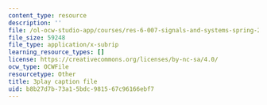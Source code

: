 ```yaml
---
content_type: resource
description: ''
file: /ol-ocw-studio-app/courses/res-6-007-signals-and-systems-spring-2011/b8b27d7b73a15bdc981567c96166ebf7_0Gat_aSzi5Y.vtt
file_size: 59248
file_type: application/x-subrip
learning_resource_types: []
license: https://creativecommons.org/licenses/by-nc-sa/4.0/
ocw_type: OCWFile
resourcetype: Other
title: 3play caption file
uid: b8b27d7b-73a1-5bdc-9815-67c96166ebf7
---
```

